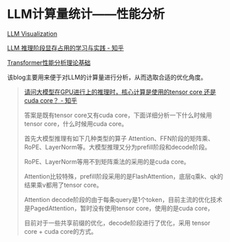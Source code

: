 # LLM计算量统计——性能分析

[LLM Visualization](https://bbycroft.net/llm)

[LLM 推理阶段显存占用的学习与实践 - 知乎](https://zhuanlan.zhihu.com/p/713516682?utm_psn=1806366865662029825&utm_id=0)

[Transformer性能分析理论基础](https://github.com/HarleysZhang/dl_note/blob/main/6-llm_note/llm_inference/Transformer%E6%80%A7%E8%83%BD%E5%88%86%E6%9E%90%E7%90%86%E8%AE%BA%E5%9F%BA%E7%A1%80.md)

该blog主要用来便于对LLM的计算量进行分析，从而选取合适的优化角度。



> [请问大模型在GPU进行上的推理时，核心计算是使用的tensor core 还是cuda core？ - 知乎](https://www.zhihu.com/question/636533414/answer/3577468768)
>
> 答案是既有tensor core又有cuda core，下面详细分析一下什么时候用tensor core，什么时候用cuda core。
>
> 首先大模型推理有如下几种类型的算子 Attention、FFN阶段的矩阵乘、RoPE、LayerNorm等。大模型推理又分为prefill阶段和decode阶段。
>
> RoPE、LayerNorm等用不到矩阵乘法的采用的是cuda core。
>
> Attention比较特殊，prefill阶段采用的是FlashAttention，底层q乘k、qk的结果乘v都用了tensor core。
>
> Attention decode阶段的由于每条query是1个token，目前主流的优化技术是PagedAttention，暂时没有使用tensor core，使用的是cuda core，
>
> 目前对于一些共享前缀的优化，decode阶段进行了优化，采用 tensor core + cuda core的方式。


